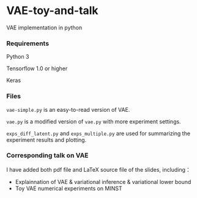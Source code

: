# VAE-toy-and-talk
VAE implementation in python

### Requirements
Python 3

Tensorflow 1.0 or higher

Keras

### Files
`vae-simple.py` is an easy-to-read version of VAE.

`vae.py` is a modified version of `vae.py` with more experiment settings.

`exps_diff_latent.py` and `exps_multiple.py` are used for summarizing the experiment results and plotting.

### Corresponding talk on VAE

I have added both pdf file and LaTeX source file of the slides, including：

- Explainnation of VAE & variational inference & variational lower bound
- Toy VAE numerical experiments on MINST
